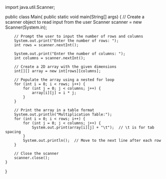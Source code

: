 import java.util.Scanner;

public class Main{
    public static void main(String[] args) {
        // Create a scanner object to read input from the user
        Scanner scanner = new Scanner(System.in);

        // Prompt the user to input the number of rows and columns
        System.out.print("Enter the number of rows: ");
        int rows = scanner.nextInt();

        System.out.print("Enter the number of columns: ");
        int columns = scanner.nextInt();

        // Create a 2D array with the given dimensions
        int[][] array = new int[rows][columns];

        // Populate the array using a nested for loop
        for (int i = 0; i < rows; i++) {
            for (int j = 0; j < columns; j++) {
                array[i][j] = i * j;
            }
        }

        // Print the array in a table format
        System.out.println("Multiplication Table:");
        for (int i = 0; i < rows; i++) {
            for (int j = 0; j < columns; j++) {
                System.out.print(array[i][j] + "\t");  // \t is for tab spacing
            }
            System.out.println();  // Move to the next line after each row
        }

        // Close the scanner
        scanner.close();
    }
}
